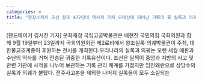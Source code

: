 ```yaml
---
categories: e
title: "현장스케치 조선 왕조 472년의 역사적 가치 오대산에 피어난 기록의 꽃 실록과 의궤展"
---
```

[핸드메이커 김서진 기자] 문화재청 국립고궁박물관은 배현진 국민의힘 국회의원과 함께 9월 19일부터 23일까지 국회의원회관 제2로비에서 왕조실록⋅의궤박물관이 주최, 대한불교조계종이 후원하는  전시를 개최한다.우리나라의 실록과 의궤는 오랜 세월 애환과 수난의 역사를 거쳐 전승된 귀중한 기록유산이다. 조선은 일찍이 중앙과 지방의 사고 및 관련 기관에 사적을 나누어 보관하는 기록 관리 체계를 가졌지만 임진왜란으로 상당수의 실록과 의궤가 불탔다. 전주사고본을 제외한 나머지 실록들이 모두 소실되는